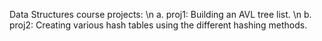 Data Structures course projects: \n
a. proj1: Building an AVL tree list. \n
b. proj2: Creating various hash tables using the different hashing methods.
